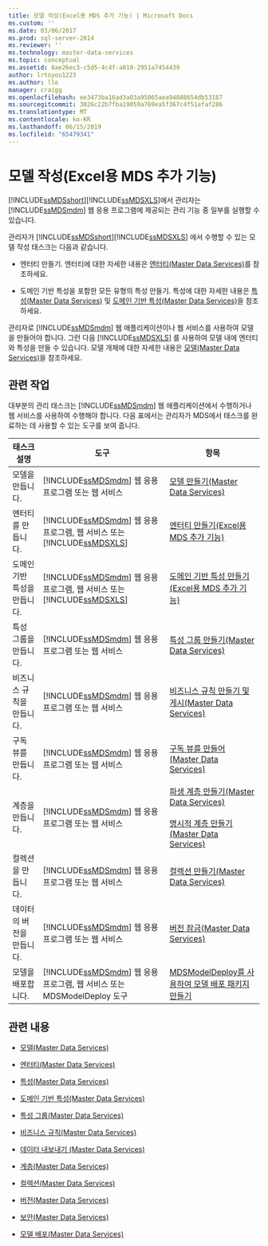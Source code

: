 ```yaml
---
title: 모델 작성(Excel용 MDS 추가 기능) | Microsoft Docs
ms.custom: ''
ms.date: 03/06/2017
ms.prod: sql-server-2014
ms.reviewer: ''
ms.technology: master-data-services
ms.topic: conceptual
ms.assetid: 8ae26ec3-c5d5-4c4f-a810-2951a7454439
author: lrtoyou1223
ms.author: lle
manager: craigg
ms.openlocfilehash: ee3473ba16ad3a03a95065aea94888654db53187
ms.sourcegitcommit: 3026c22b7fba19059a769ea5f367c4f51efaf286
ms.translationtype: MT
ms.contentlocale: ko-KR
ms.lasthandoff: 06/15/2019
ms.locfileid: "65479341"
---
```

# <a name="building-a-model-mds-add-in-for-excel"></a>모델 작성(Excel용 MDS 추가 기능)
  [!INCLUDE[ssMDSshort](../../includes/ssmdsshort-md.md)][!INCLUDE[ssMDSXLS](../../includes/ssmdsxls-md.md)]에서 관리자는 [!INCLUDE[ssMDSmdm](../../includes/ssmdsmdm-md.md)] 웹 응용 프로그램에 제공되는 관리 기능 중 일부를 실행할 수 있습니다.  
  
 관리자가 [!INCLUDE[ssMDSshort](../../includes/ssmdsshort-md.md)][!INCLUDE[ssMDSXLS](../../includes/ssmdsxls-md.md)] 에서 수행할 수 있는 모델 작성 태스크는 다음과 같습니다.  
  
-   엔터티 만들기. 엔터티에 대한 자세한 내용은 [엔터티&#40;Master Data Services&#41;](../entities-master-data-services.md)를 참조하세요.  
  
-   도메인 기반 특성을 포함한 모든 유형의 특성 만들기. 특성에 대한 자세한 내용은 [특성&#40;Master Data Services&#41;](../attributes-master-data-services.md) 및 [도메인 기반 특성&#40;Master Data Services&#41;](../domain-based-attributes-master-data-services.md)을 참조하세요.  
  
 관리자로 [!INCLUDE[ssMDSmdm](../../includes/ssmdsmdm-md.md)] 웹 애플리케이션이나 웹 서비스를 사용하여 모델을 만들어야 합니다. 그런 다음 [!INCLUDE[ssMDSXLS](../../includes/ssmdsxls-md.md)] 를 사용하여 모델 내에 엔터티와 특성을 만들 수 있습니다. 모델 개체에 대한 자세한 내용은 [모델&#40;Master Data Services&#41;](../models-master-data-services.md)을 참조하세요.  
  
## <a name="related-tasks"></a>관련 작업  
 대부분의 관리 태스크는 [!INCLUDE[ssMDSmdm](../../includes/ssmdsmdm-md.md)] 웹 애플리케이션에서 수행하거나 웹 서비스를 사용하여 수행해야 합니다. 다음 표에서는 관리자가 MDS에서 태스크를 완료하는 데 사용할 수 있는 도구를 보여 줍니다.  
  
|태스크 설명|도구|항목|  
|----------------------|----------|-----------|  
|모델을 만듭니다.|[!INCLUDE[ssMDSmdm](../../includes/ssmdsmdm-md.md)] 웹 응용 프로그램 또는 웹 서비스|[모델 만들기&#40;Master Data Services&#41;](../create-a-model-master-data-services.md)|  
|엔터티를 만듭니다.|[!INCLUDE[ssMDSmdm](../../includes/ssmdsmdm-md.md)] 웹 응용 프로그램, 웹 서비스 또는 [!INCLUDE[ssMDSXLS](../../includes/ssmdsxls-md.md)]|[엔터티 만들기&#40;Excel용 MDS 추가 기능&#41;](create-an-entity-mds-add-in-for-excel.md)|  
|도메인 기반 특성을 만듭니다.|[!INCLUDE[ssMDSmdm](../../includes/ssmdsmdm-md.md)] 웹 응용 프로그램, 웹 서비스 또는 [!INCLUDE[ssMDSXLS](../../includes/ssmdsxls-md.md)]|[도메인 기반 특성 만들기&#40;Excel용 MDS 추가 기능&#41;](create-a-domain-based-attribute-mds-add-in-for-excel.md)|  
|특성 그룹을 만듭니다.|[!INCLUDE[ssMDSmdm](../../includes/ssmdsmdm-md.md)] 웹 응용 프로그램 또는 웹 서비스|[특성 그룹 만들기&#40;Master Data Services&#41;](../create-an-attribute-group-master-data-services.md)|  
|비즈니스 규칙을 만듭니다.|[!INCLUDE[ssMDSmdm](../../includes/ssmdsmdm-md.md)] 웹 응용 프로그램 또는 웹 서비스|[비즈니스 규칙 만들기 및 게시&#40;Master Data Services&#41;](../create-and-publish-a-business-rule-master-data-services.md)|  
|구독 뷰를 만듭니다.|[!INCLUDE[ssMDSmdm](../../includes/ssmdsmdm-md.md)] 웹 응용 프로그램 또는 웹 서비스|[구독 뷰를 만들어 &#40;Master Data Services&#41;](../create-a-subscription-view-to-export-data-master-data-services.md)|  
|계층을 만듭니다.|[!INCLUDE[ssMDSmdm](../../includes/ssmdsmdm-md.md)] 웹 응용 프로그램 또는 웹 서비스|[파생 계층 만들기&#40;Master Data Services&#41;](../create-a-derived-hierarchy-master-data-services.md)<br /><br /> [명시적 계층 만들기&#40;Master Data Services&#41;](../create-an-explicit-hierarchy-master-data-services.md)|  
|컬렉션을 만듭니다.|[!INCLUDE[ssMDSmdm](../../includes/ssmdsmdm-md.md)] 웹 응용 프로그램 또는 웹 서비스|[컬렉션 만들기&#40;Master Data Services&#41;](../create-a-collection-master-data-services.md)|  
|데이터의 버전을 만듭니다.|[!INCLUDE[ssMDSmdm](../../includes/ssmdsmdm-md.md)] 웹 응용 프로그램 또는 웹 서비스|[버전 잠금&#40;Master Data Services&#41;](../lock-a-version-master-data-services.md)|  
|모델을 배포합니다.|[!INCLUDE[ssMDSmdm](../../includes/ssmdsmdm-md.md)] 웹 응용 프로그램, 웹 서비스 또는 MDSModelDeploy 도구|[MDSModelDeploy를 사용하여 모델 배포 패키지 만들기](../create-a-model-deployment-package-by-using-mdsmodeldeploy.md)|  
  
## <a name="related-content"></a>관련 내용  
  
-   [모델&#40;Master Data Services&#41;](../models-master-data-services.md)  
  
-   [엔터티&#40;Master Data Services&#41;](../entities-master-data-services.md)  
  
-   [특성&#40;Master Data Services&#41;](../attributes-master-data-services.md)  
  
-   [도메인 기반 특성&#40;Master Data Services&#41;](../domain-based-attributes-master-data-services.md)  
  
-   [특성 그룹&#40;Master Data Services&#41;](../attribute-groups-master-data-services.md)  
  
-   [비즈니스 규칙&#40;Master Data Services&#41;](../business-rules-master-data-services.md)  
  
-   [데이터 내보내기 &#40;Master Data Services&#41;](../overview-exporting-data-master-data-services.md)  
  
-   [계층&#40;Master Data Services&#41;](../hierarchies-master-data-services.md)  
  
-   [컬렉션&#40;Master Data Services&#41;](../collections-master-data-services.md)  
  
-   [버전&#40;Master Data Services&#41;](../versions-master-data-services.md)  
  
-   [보안&#40;Master Data Services&#41;](../security-master-data-services.md)  
  
-   [모델 배포&#40;Master Data Services&#41;](../deploying-models-master-data-services.md)  
  
  
